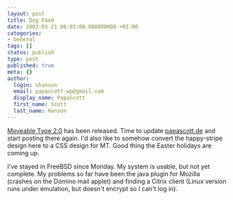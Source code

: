 ```yaml
---
layout: post
title: Dog Food
date: 2002-03-21 06:03:08.000000000 +01:00
categories:
- General
tags: []
status: publish
type: post
published: true
meta: {}
author:
  login: shanson
  email: papascott-wp@gmail.com
  display_name: PapaScott
  first_name: Scott
  last_name: Hanson
---
```

<p><a href="http://www.moveabletype.org">Moveable Type 2.0</a> has been released. Time to update <a href="http://www.papascott.de">papascott.de</a> and start posting there again. I'd also like to somehow convert the happy-stripe design here to a CSS design for MT. Good thing the Easter holidays are coming up.</p>
<p>I've stayed in FreeBSD since Monday. My system is usable, but not yet complete. My problems so far have been the java plugin for Mozilla (crashes on the Domino mail applet) and finding a Citrix client (Linux version runs under emulation, but doesn't encrypt so I can't log in).</p>
